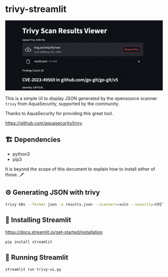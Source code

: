 # trivy-streamlit

![trivy-ui](assets/scanResults.png)

This is a simple UI to display JSON generated by the opensource scanner `trivy` from AquaSecurity, 
supported by the community.


Thanks to AquaSecurity for providing this great tool.

https://github.com/aquasecurity/trivy


## 🏗️ Dependencies

* python3
* pip3

It is beyond the scope of this document to explain how to install either of those. 🗡️

## ⚙️ Generating JSON with trivy

```bash
trivy k8s --format json -o results.json --scanners=vuln --severity=CRITICAL --report=all cluster
```

## 🪇 Installing Streamlit

https://docs.streamlit.io/get-started/installation

```bash
pip install streamlit
```

## 🏃 Running Streamlit

```bash
streamlit run trivy-ui.py
```